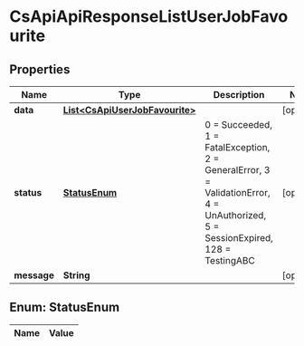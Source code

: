 
# CsApiApiResponseListUserJobFavourite

## Properties
Name | Type | Description | Notes
------------ | ------------- | ------------- | -------------
**data** | [**List&lt;CsApiUserJobFavourite&gt;**](CsApiUserJobFavourite.md) |  |  [optional]
**status** | [**StatusEnum**](#StatusEnum) | 0 &#x3D; Succeeded, 1 &#x3D; FatalException, 2 &#x3D; GeneralError, 3 &#x3D; ValidationError, 4 &#x3D; UnAuthorized, 5 &#x3D; SessionExpired, 128 &#x3D; TestingABC |  [optional]
**message** | **String** |  |  [optional]


<a name="StatusEnum"></a>
## Enum: StatusEnum
Name | Value
---- | -----




